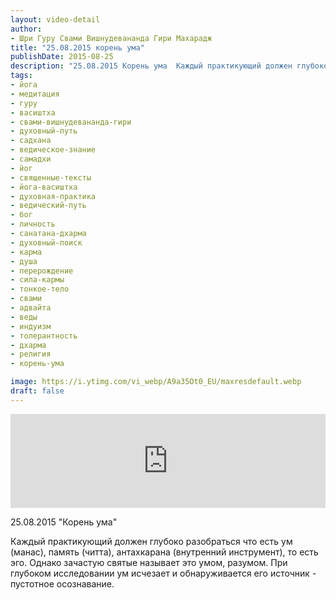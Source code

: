 ```yaml
---
layout: video-detail
author:
- Шри Гуру Свами Вишнудевананда Гири Махарадж
title: "25.08.2015 корень ума"
publishDate: 2015-08-25
description: "25.08.2015 Корень ума  Каждый практикующий должен глубоко разобраться что есть ум (манас), память (читта), антахкарана (внутренний инструмент), то есть эго. Однако зачастую святые называет это умом, разумом. При глубоком исследовании ум исчезает и"
tags: 
- йога
- медитация
- гуру
- васиштха
- свами-вишнудевананда-гири
- духовный-путь
- садхана
- ведическое-знание
- самадхи
- йог
- священные-тексты
- йога-васиштха
- духовная-практика
- ведический-путь
- бог
- личность
- санатана-дхарма
- духовный-поиск
- карма
- душа
- перерождение
- сила-кармы
- тонкое-тело
- свами
- адвайта
- веды
- индуизм
- толерантность
- дхарма
- религия
- корень-ума

image: https://i.ytimg.com/vi_webp/A9a35Ot0_EU/maxresdefault.webp
draft: false
---
```


<iframe width="100%" src="https://www.youtube.com/embed/A9a35Ot0_EU" frameborder="0" allowfullscreen=""></iframe> 

 25.08.2015 "Корень ума"

 Каждый практикующий должен глубоко разобраться что есть ум (манас), память (читта), антахкарана (внутренний инструмент), то есть эго. Однако зачастую святые называет это умом, разумом. При глубоком исследовании ум исчезает и обнаруживается его источник - пустотное осознавание.  

  

 